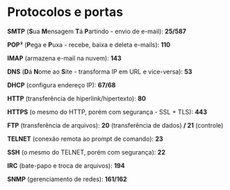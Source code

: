 # Protocolos e portas

**SMTP** (**S**ua **M**ensagem **T**á **P**artindo - envio de e-mail): **25/587**

**POP³** (**P**ega e **P**uxa - recebe, baixa e deleta e-mails): **110**

**IMAP** (armazena e-mail na nuvem): **143**

**DNS** (**D**á **N**ome ao **S**ite - transforma IP em URL e vice-versa): **53**

**DHCP** (configura endereço IP): **67/68**

**HTTP** (transferência de hiperlink/hipertexto): **80**

**HTTPS** (o mesmo do HTTP, porém com segurança - SSL + TLS): **443**

**FTP** (transferência de arquivos): **20** (transferência de dados) **/ 21** (controle)

**TELNET** (conexão remota ao prompt de comando): **23**

**SSH** (o mesmo do TELNET, porém com segurança): **22**

**IRC** (bate-papo e troca de arquivos): **194**

**SNMP** (gerenciamento de redes): **161/162**